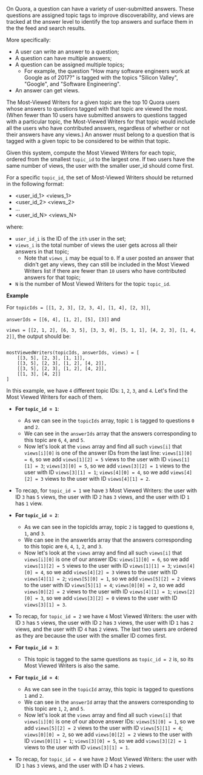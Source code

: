 On Quora, a question can have a variety of user-submitted answers. These questions are assigned topic tags to improve discoverability, and views are tracked at the answer level to identify the top answers and surface them in the the feed and search results.

More specifically:

 * A user can write an answer to a question;
 * A question can have multiple answers;
 * A question can be assigned multiple topics;
    * For example, the question "How many software engineers work at Google as of 2017?" is tagged with the topics "Silicon Valley", "Google", and "Software Engineering".
 * An answer can get views.

The Most-Viewed Writers for a given topic are the top 10 Quora users whose answers to questions tagged with that topic are viewed the most. (When fewer than 10 users have submitted answers to questions tagged with a particular topic, the Most-Viewed Writers for that topic would include all the users who have contributed answers, regardless of whether or not their answers have any views.) An answer must belong to a question that is tagged with a given topic to be considered to be within that topic.

Given this system, compute the Most Viewed Writers for each topic, ordered from the smallest `topic_id` to the largest one. If two users have the same number of views, the user with the smaller user_id should come first.

For a specific `topic_id`, the set of Most-Viewed Writers should be returned in the following format:

 * <user_id_1> <views_1>
 * <user_id_2> <views_2>
 * ...
 * <user_id_N> <views_N>

where:

 * `user_id_i` is the ID of the `ith` user in the set;
 * `views_i` is the total number of views the user gets across all their answers in that topic;
	 * Note that `views_i` may be equal to `0`. If a user posted an answer that didn't get any views, they can still be included in the Most Viewed Writers list if there are fewer than `10` users who have contributed answers for that topic;
 * `N` is the number of Most Viewed Writers for the topic `topic_id`.

**Example**

For `topicIds = [[1, 2, 3], [2, 3, 4], [1, 4], [2, 3]]`,

`answerIds = [[6, 4], [1, 2], [5], [3]]` and

`views = [[2, 1, 2], [6, 3, 5], [3, 3, 0], [5, 1, 1], [4, 2, 3], [1, 4, 2]]`, the output should be:

```

mostViewedWriters(topicIds, answerIds, views) = [
    [[3, 5], [2, 3], [1, 1]],
    [[3, 5], [2, 3], [1, 2], [4, 2]],
    [[3, 5], [2, 3], [1, 2], [4, 2]],
    [[1, 3], [4, 2]]
]

```

In this example, we have `4` different topic IDs: `1`, `2`, `3`, and `4`. Let's find the Most Viewed Writers for each of them.

 * **For `topic_id = 1`**:
	 * As we can see in the `topicIds` array, topic `1` is tagged to questions `0` and `2`.
	 * We can see in the `answerIds` array that the answers corresponding to this topic are `6`, `4`, and `5`.
 	 * Now let's look at the `views` array and find all such `views[i]` that `views[i][0]` is one of the answer IDs from the last line:
		`views[1][0] = 6`, so we add `views[1][2] = 5` views to the user with ID `views[1][1] = 3`;
		`views[3][0] = 5`, so we add `views[3][2] = 1` views to the user with ID `views[3][1] = 1`;
		`views[4][0] = 4`, so we add `views[4][2] = 3` views to the user with ID `views[4][1] = 2`.
 * To recap, for `topic_id = 1` we have `3` Most Viewed Writers: the user with ID `3` has `5` views, the user with ID `2` has `3` views, and the user with ID `1` has `1` view.

 * **For `topic_id = 2`**:
 	* As we can see in the topicIds array, topic `2` is tagged to questions `0`, `1`, and `3`.
	* We can see in the answerIds array that the answers corresponding to this topic are `6`, `4`, `1`, `2`, and `3`.
 	* Now let's look at the `views` array and find all such `views[i]` that `views[i][0]` is one of our answer IDs:
		`views[1][0] = 6`, so we add `views[1][2] = 5` views to the user with ID `views[1][1] = 3`;
		`views[4][0] = 4`, so we add `views[4][2] = 3` views to the user with ID `views[4][1] = 2`;
		`views[5][0] = 1`, so we add `views[5][2] = 2` views to the user with ID `views[5][1] = 4`;
		`views[0][0] = 2`, so we add `views[0][2] = 2` views to the user with ID `views[4][1] = 1`;
		`views[2][0] = 3`, so we add `views[3][2] = 0` views to the user with ID `views[3][1] = 3`.

 * To recap, for `topic_id = 2` we have `4` Most Viewed Writers: the user with ID `3` has `5` views, the user with ID `2` has `3` views, the user with ID `1` has `2` views, and the user with ID `4` has `2` views. The last two users are ordered as they are because the user with the smaller ID comes first.

 * **For `topic_id = 3`**:
 	* This topic is tagged to the same questions as `topic_id = 2` is, so its Most Viewed Writers is also the same.

 * **For `topic_id = 4`**:
 	* As we can see in the `topicId` array, this topic is tagged to questions `1` and `2`.
 	* We can see in the `answerId` array that the answers corresponding to this topic are `1`, `2`, and `5`.
 	* Now let's look at the `views` array and find all such `views[i]` that `views[i][0]` is one of our above answer IDs:
		`views[5][0] = 1`, so we add `views[5][2] = 2` views to the user with ID `views[5][1] = 4`;
		`views[0][0] = 2`, so we add `views[0][2] = 2` views to the user with ID `views[0][1] = 1`;
		`views[3][0] = 5`, so we add `views[3][2] = 1` views to the user with ID `views[3][1] = 1`.
 * To recap, for `topic_id = 4` we have `2` Most Viewed Writers: the user with ID `1` has `3` views, and the user with ID `4` has `2` views.
